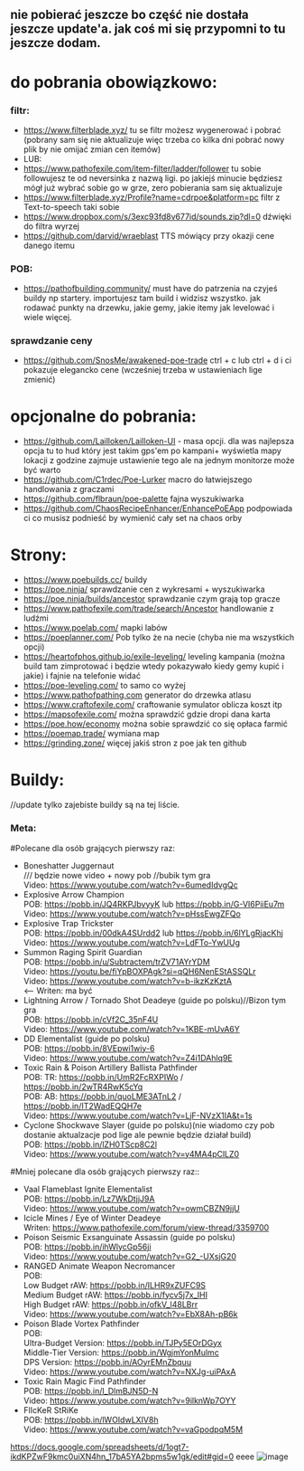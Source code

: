 ## nie pobierać jeszcze bo część nie dostała jeszcze update'a. jak coś mi się przypomni to tu jeszcze dodam.
# do pobrania obowiązkowo:
### filtr:
- https://www.filterblade.xyz/
tu se filtr możesz wygenerować i pobrać (pobrany sam się nie aktualizuje więc trzeba co kilka dni pobrać nowy plik by nie omijać zmian cen itemów)
- LUB:
- https://www.pathofexile.com/item-filter/ladder/follower
tu sobie followujesz te od neversinka z nazwą ligi. po jakiejś minucie będziesz mógł już wybrać sobie go w grze, zero pobierania sam się aktualizuje
- https://www.filterblade.xyz/Profile?name=cdrpoe&platform=pc filtr z Text-to-speech taki sobie
- https://www.dropbox.com/s/3exc93fd8v677id/sounds.zip?dl=0 dźwięki do filtra wyrzej
- https://github.com/darvid/wraeblast TTS mówiący przy okazji cene danego itemu
### POB:
- https://pathofbuilding.community/
must have do patrzenia na czyjeś buildy np startery. importujesz tam build i widzisz wszystko. jak rodawać punkty na drzewku, jakie gemy, jakie itemy jak levelować i wiele więcej.
### sprawdzanie ceny
- https://github.com/SnosMe/awakened-poe-trade ctrl + c lub ctrl + d i ci pokazuje elegancko cene (wcześniej trzeba w ustawieniach lige zmienić)
# opcjonalne do pobrania:
- https://github.com/Lailloken/Lailloken-UI - masa opcji. dla was najlepsza opcja tu to hud który jest takim gps'em po kampani+ wyświetla mapy lokacji
z godzine zajmuje ustawienie tego ale na jednym monitorze może być warto
- https://github.com/C1rdec/Poe-Lurker macro do łatwiejszego handlowania z graczami
- https://github.com/flbraun/poe-palette fajna wyszukiwarka
- https://github.com/ChaosRecipeEnhancer/EnhancePoEApp podpowiada ci co musisz podnieść by wymienić cały set na chaos orby
# Strony:
- https://www.poebuilds.cc/ buildy
&nbsp;
- https://poe.ninja/ sprawdzanie cen z wykresami + wyszukiwarka
- https://poe.ninja/builds/ancestor sprawdzanie czym grają top gracze
- https://www.pathofexile.com/trade/search/Ancestor handlowanie z ludźmi
- https://www.poelab.com/ mapki labów
- https://poeplanner.com/ Pob tylko że na necie (chyba nie ma wszystkich opcji)
- https://heartofphos.github.io/exile-leveling/ leveling kampania (można build tam zimprotować i będzie wtedy pokazywało kiedy gemy kupić i jakie) i fajnie na telefonie widać
- https://poe-leveling.com/ to samo co wyżej
- https://www.pathofpathing.com generator do drzewka atlasu
- https://www.craftofexile.com/ craftowanie symulator oblicza koszt itp
- https://mapsofexile.com/ można sprawdzić gdzie dropi dana karta
- https://poe.how/economy można sobie sprawdzić co się opłaca farmić
- https://poemap.trade/ wymiana map
- https://grinding.zone/ więcej jakiś stron z poe jak ten github
# Buildy:
//update  tylko zajebiste buildy są na tej liście.
### Meta:
#Polecane dla osób grających pierwszy raz:
- Boneshatter Juggernaut <br> /// będzie nowe video + nowy pob //bubik tym gra<br>
Video: https://www.youtube.com/watch?v=6umedIdvgQc <br>
- Explosive Arrow Champion<br>
POB: https://pobb.in/JQ4RKPJbvyyK lub https://pobb.in/G-VI6PiiEu7m<br>
Video: https://www.youtube.com/watch?v=pHssEwgZFQo
- Explosive Trap Trickster<br>
POB: https://pobb.in/00dkA4SUrdd2 lub https://pobb.in/6lYLgRjacKhj<br>
Video: https://www.youtube.com/watch?v=LdFTo-YwUUg
- Summon Raging Spirit Guardian<br>
POB: https://pobb.in/u/Subtractem/trZV71AYrYDM<br>
Video: https://youtu.be/fiYpBOXPAgk?si=qQH6NenEStASSQLr<br>
Video: https://www.youtube.com/watch?v=b-ikzKzKztA<br> <--
Writen: ma być
- Lightning Arrow / Tornado Shot Deadeye (guide po polsku)//Bizon tym gra<br> 
POB: https://pobb.in/cVf2C_35nF4U <br>
Video: https://www.youtube.com/watch?v=1KBE-mUvA6Y
- DD Elementalist (guide po polsku)<br>
POB: https://pobb.in/8VEpwi1wiy-6<br>
Video: https://www.youtube.com/watch?v=Z4i1DAhlq9E
- Toxic Rain & Poison Artillery Ballista Pathfinder<br>
POB: TR: https://pobb.in/UmR2FcRXPIWo / https://pobb.in/2wTR4RwK5cYq<br>
POB: AB: https://pobb.in/quoLME3ATnL2 / https://pobb.in/IT2WadEQQH7e<br>
Video: https://www.youtube.com/watch?v=LjF-NVzX1IA&t=1s
- Cyclone Shockwave Slayer (guide po polsku)(nie wiadomo czy pob dostanie aktualzacje pod lige ale pewnie będzie działał build)<br>
POB: https://pobb.in/lZH0TScp8C2l<br>
Video: https://www.youtube.com/watch?v=y4MA4pClLZ0

#Mniej polecane dla osób grających pierwszy raz::
- Vaal Flameblast Ignite Elementalist<br>
POB: https://pobb.in/Lz7WkDtjjJ9A<br>
Video: https://www.youtube.com/watch?v=owmCBZN9jjU
- Icicle Mines / Eye of Winter Deadeye<br>
Writen: https://www.pathofexile.com/forum/view-thread/3359700<br>
- Poison Seismic Exsanguinate Assassin (guide po polsku)<br>
POB: https://pobb.in/ihWlycGp56ji<br>
Video: https://www.youtube.com/watch?v=G2_-UXsjG20
- RANGED Animate Weapon Necromancer<br>
POB:<br>
Low Budget rAW: https://pobb.in/ILHR9xZUFC9S<br>
Medium Budget rAW: https://pobb.in/fycv5j7x_lHI<br>
High Budget rAW: https://pobb.in/ofkV_l48LBrr<br>
Video: https://www.youtube.com/watch?v=EbX8Ah-pB6k
- Poison Blade Vortex Pathfinder<br>
POB: <br>
Ultra-Budget Version: https://pobb.in/TJPy5EOrDGyx<br>
Middle-Tier Version: https://pobb.in/WgjmYonMulmc<br>
DPS Version: https://pobb.in/AOyrEMnZbquu<br>
Video: https://www.youtube.com/watch?v=NXJg-uiPAxA<br>
- Toxic Rain Magic Find Pathfinder<br>
POB:  https://pobb.in/l_DlmBJN5D-N<Br>
Video: https://www.youtube.com/watch?v=9ilknWp7OYY<br>
- FlIcKeR StRiKe<br>
POB: https://pobb.in/lWOIdwLXIV8h<br>
Video: https://www.youtube.com/watch?v=vaGpodpqM5M<br>

https://docs.google.com/spreadsheets/d/1ogt7-ikdKPZwF9kmc0uiXN4hn_17bA5YA2bpms5w1gk/edit#gid=0 eeee
![image](https://github.com/bureeds/Dodatki-do-Path-Of-Exile/assets/34321746/6eac0fdb-930d-45b0-9f33-47b617c8affe)
